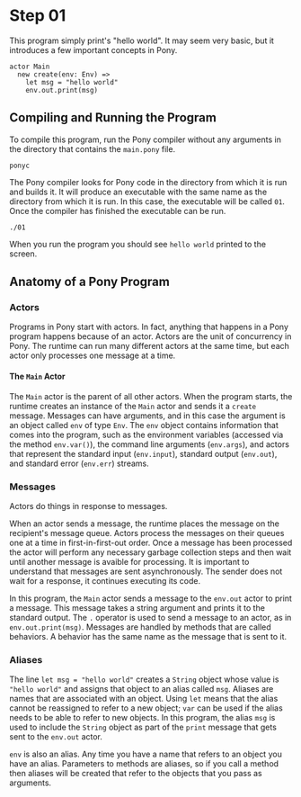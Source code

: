 # Step 01

This program simply print's "hello world". It may seem very basic, but it introduces a few important concepts in Pony.

```pony
actor Main
  new create(env: Env) =>
    let msg = "hello world"
    env.out.print(msg)
```

## Compiling and Running the Program

To compile this program, run the Pony compiler without any arguments in the directory that contains the `main.pony` file.

```
ponyc
```

The Pony compiler looks for Pony code in the directory from which it is run and builds it. It will produce an executable with the same name as the directory from which it is run. In this case, the executable will be called `01`. Once the compiler has finished the executable can be run.

```
./01
```

When you run the program you should see `hello world` printed to the screen.

## Anatomy of a Pony Program

### Actors

Programs in Pony start with actors. In fact, anything that happens in a Pony program happens because of an actor. Actors are the unit of concurrency in Pony. The runtime can run many different actors at the same time, but each actor only processes one message at a time.

#### The `Main` Actor

The `Main` actor is the parent of all other actors. When the program starts, the runtime creates an instance of the `Main` actor and sends it a `create` message. Messages can have arguments, and in this case the argument is an object called `env` of type `Env`. The `env` object contains information that comes into the program, such as the environment variables (accessed via the method `env.var()`), the command line arguments (`env.args`), and actors that represent the standard input (`env.input`), standard output (`env.out`), and standard error (`env.err`) streams.

### Messages

Actors do things in response to messages.

When an actor sends a message, the runtime places the message on the recipient's message queue. Actors process the messages on their queues one at a time in first-in-first-out order. Once a message has been processed the actor will perform any necessary garbage collection steps and then wait until another message is avaible for processing. It is important to understand that messages are sent asynchronously. The sender does not wait for a response, it continues executing its code.

In this program, the `Main` actor sends a message to the `env.out` actor to print a message. This message takes a string argument and prints it to the standard output. The `.` operator is used to send a message to an actor, as in `env.out.print(msg)`. Messages are handled by methods that are called behaviors. A behavior has the same name as the message that is sent to it.

### Aliases

The line `let msg = "hello world"` creates a `String` object whose value is `"hello world"` and assigns that object to an alias called `msg`. Aliases are names that are associated with an object. Using `let` means that the alias cannot be reassigned to refer to a new object; `var` can be used if the alias needs to be able to refer to new objects. In this program, the alias `msg` is used to include the `String` object as part of the `print` message that gets sent to the `env.out` actor.

`env` is also an alias. Any time you have a name that refers to an object you have an alias. Parameters to methods are aliases, so if you call a method then aliases will be created that refer to the objects that you pass as arguments.
